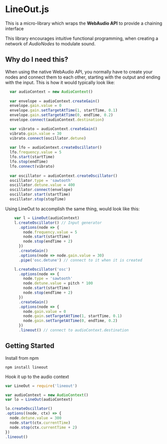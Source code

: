 # LineOut.js
This is a micro-library which wraps the **WebAudio API** to provide a chaining interface

This library encourages intuitive functional programming, when creating a network of *AudioNodes* to modulate sound.

## Why do I need this?
When using the native WebAudio API, you normally have to create your nodes and connect them to each other, starting with the output and ending with the input.
This is how it would typically look like:
```js
  var audioContext = new AudioContext()
  
  var envelope = audioContext.createGain()
  envelope.gain.value = 0
  envelope.gain.setTargetAtTime(1, startTime, 0.1)
  envelope.gain.setTargetAtTime(0, endTime, 0.2)
  envelope.connect(audioContext.destination)

  var vibrato = audioContext.createGain()
  vibrato.gain.value = 30
  vibrato.connect(oscillator.detune)
  
  var lfo = audioContext.createOscillator()
  lfo.frequency.value = 5
  lfo.start(startTime)
  lfo.stop(endTime)
  lfo.connect(vibrato)
  
  var oscillator = audioContext.createOscillator()
  oscillator.type = 'sawtooth'
  oscillator.detune.value = 400 
  oscillator.connect(envelope)
  oscillator.start(startTime)
  oscillator.stop(stopTime)
```
 
Using LineOut to accomplish the same thing, would look like this:
```js
    var l = LineOut(audioContext)
    l.createOscillator() // Input generator
      .options(node => {
        node.frequency.value = 5
        node.start(startTime)
        node.stop(endTime + 2)
      })
      .createGain()
      .options(node => node.gain.value = 30)
      .pipe('osc.detune') // connect to it when it is created

    l.createOscillator('osc')
      .options(node => {
        node.type = 'sawtooth'
        node.detune.value = pitch * 100
        node.start(startTime)
        node.stop(endTime + 2)
      })
      .createGain()
      .options(node => {
        node.gain.value = 0
        node.gain.setTargetAtTime(1, startTime, 0.1)
        node.gain.setTargetAtTime(0, endTime, 0.2)
      })
      .lineout() // connect to audioContext.destination
```

## Getting Started

Install from npm
```
npm install lineout
```

Hook it up to the audio context
```js
var LineOut = require('lineout')

var audioContext = new AudioContext()
var lo = LineOut(audioContext)

lo.createOscillator()
.options((node, ctx) => {
  node.detune.value = 300
  node.start(ctx.currentTime)
  node.stop(ctx.currentTime + 2)
})
.lineout()
```
